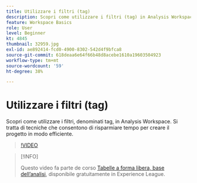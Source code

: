 ```yaml
---
title: Utilizzare i filtri (tag)
description: Scopri come utilizzare i filtri (tag) in Analysis Workspace
feature: Workspace Basics
role: User
level: Beginner
kt: 4845
thumbnail: 32959.jpg
exl-id: ae892414-fcd0-4900-8302-542d4f9bfca8
source-git-commit: 618deaa6e64f66b48d8acebe1610a19603504923
workflow-type: tm+mt
source-wordcount: '59'
ht-degree: 38%

---
```


# Utilizzare i filtri (tag)

Scopri come utilizzare i filtri, denominati tag, in Analysis Workspace. Si tratta di tecniche che consentono di risparmiare tempo per creare il progetto in modo efficiente.

>[!VIDEO](https://video.tv.adobe.com/v/32959/?quality=12&learn=on)

>[!INFO]
>
> Questo video fa parte de corso [Tabelle a forma libera, base dell’analisi](https://experienceleague.adobe.com/?recommended=Analytics-U-1-2020.3), disponibile gratuitamente in Experience League.
